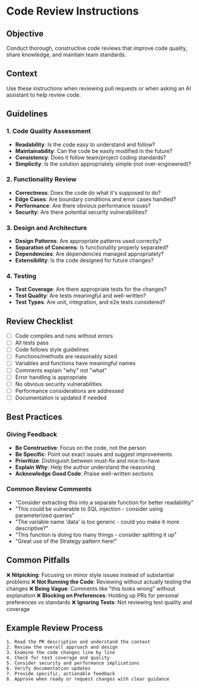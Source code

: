# Code Review Instructions

## Objective
Conduct thorough, constructive code reviews that improve code quality, share knowledge, and maintain team standards.

## Context
Use these instructions when reviewing pull requests or when asking an AI assistant to help review code.

## Guidelines

### 1. Code Quality Assessment
- **Readability**: Is the code easy to understand and follow?
- **Maintainability**: Can the code be easily modified in the future?
- **Consistency**: Does it follow team/project coding standards?
- **Simplicity**: Is the solution appropriately simple (not over-engineered)?

### 2. Functionality Review
- **Correctness**: Does the code do what it's supposed to do?
- **Edge Cases**: Are boundary conditions and error cases handled?
- **Performance**: Are there obvious performance issues?
- **Security**: Are there potential security vulnerabilities?

### 3. Design and Architecture
- **Design Patterns**: Are appropriate patterns used correctly?
- **Separation of Concerns**: Is functionality properly separated?
- **Dependencies**: Are dependencies managed appropriately?
- **Extensibility**: Is the code designed for future changes?

### 4. Testing
- **Test Coverage**: Are there appropriate tests for the changes?
- **Test Quality**: Are tests meaningful and well-written?
- **Test Types**: Are unit, integration, and e2e tests considered?

## Review Checklist

- [ ] Code compiles and runs without errors
- [ ] All tests pass
- [ ] Code follows style guidelines
- [ ] Functions/methods are reasonably sized
- [ ] Variables and functions have meaningful names
- [ ] Comments explain "why" not "what"
- [ ] Error handling is appropriate
- [ ] No obvious security vulnerabilities
- [ ] Performance considerations are addressed
- [ ] Documentation is updated if needed

## Best Practices

### Giving Feedback
- **Be Constructive**: Focus on the code, not the person
- **Be Specific**: Point out exact issues and suggest improvements
- **Prioritize**: Distinguish between must-fix and nice-to-have
- **Explain Why**: Help the author understand the reasoning
- **Acknowledge Good Code**: Praise well-written sections

### Common Review Comments
- "Consider extracting this into a separate function for better readability"
- "This could be vulnerable to SQL injection - consider using parameterized queries"
- "The variable name 'data' is too generic - could you make it more descriptive?"
- "This function is doing too many things - consider splitting it up"
- "Great use of the Strategy pattern here!"

## Common Pitfalls

❌ **Nitpicking**: Focusing on minor style issues instead of substantial problems
❌ **Not Running the Code**: Reviewing without actually testing the changes
❌ **Being Vague**: Comments like "this looks wrong" without explanation
❌ **Blocking on Preferences**: Holding up PRs for personal preferences vs standards
❌ **Ignoring Tests**: Not reviewing test quality and coverage

## Example Review Process

```
1. Read the PR description and understand the context
2. Review the overall approach and design
3. Examine the code changes line by line
4. Check for test coverage and quality
5. Consider security and performance implications
6. Verify documentation updates
7. Provide specific, actionable feedback
8. Approve when ready or request changes with clear guidance
```